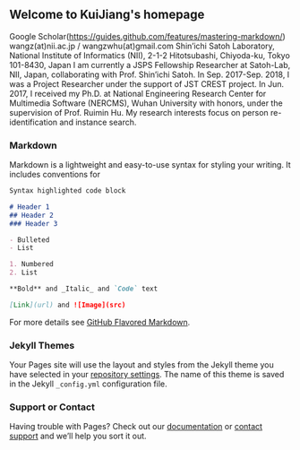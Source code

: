 ## Welcome to KuiJiang's homepage

Google Scholar(https://guides.github.com/features/mastering-markdown/)
wangz(at)nii.ac.jp / wangzwhu(at)gmail.com
Shin’ichi Satoh Laboratory, National Institute of Informatics (NII), 2-1-2 Hitotsubashi, Chiyoda-ku, Tokyo 101-8430, Japan
I am currently a JSPS Fellowship Researcher at Satoh-Lab, NII, Japan, collaborating with Prof. Shin’ichi Satoh. In Sep. 2017-Sep. 2018, I was a Project Researcher under the support of JST CREST project. In Jun. 2017, I received my Ph.D. at National Engineering Research Center for Multimedia Software (NERCMS), Wuhan University with honors, under the supervision of Prof. Ruimin Hu. My research interests focus on person re-identification and instance search.

### Markdown

Markdown is a lightweight and easy-to-use syntax for styling your writing. It includes conventions for

```markdown
Syntax highlighted code block

# Header 1
## Header 2
### Header 3

- Bulleted
- List

1. Numbered
2. List

**Bold** and _Italic_ and `Code` text

[Link](url) and ![Image](src)
```

For more details see [GitHub Flavored Markdown](https://guides.github.com/features/mastering-markdown/).

### Jekyll Themes

Your Pages site will use the layout and styles from the Jekyll theme you have selected in your [repository settings](https://github.com/kuihua/kuijiang.github.io/settings). The name of this theme is saved in the Jekyll `_config.yml` configuration file.

### Support or Contact

Having trouble with Pages? Check out our [documentation](https://help.github.com/categories/github-pages-basics/) or [contact support](https://github.com/contact) and we’ll help you sort it out.
